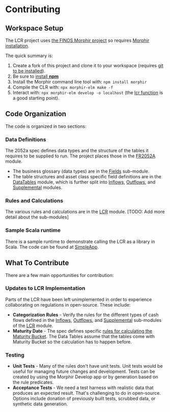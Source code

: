 # Contributing

## Workspace Setup
The LCR project uses [the FINOS Morphir project](https://morphir.finos.org) so requires 
[Morphir installation](https://morphir.finos.org/docs/using/installation_and_usage). 

The quick summary is:
1. Create a fork of this project and clone it to your workspace (requires [git to be installed](https://github.com/git-guides/install-git)). 
1. Be sure to [install **npm**](https://docs.npmjs.com/downloading-and-installing-node-js-and-npm)
1. Install the Morphir command line tool with: `npm install morphir`
1. Compile the CLR with: `npx morphir-elm make -f`
2. Interact with: `npx morphir-elm develop -o localhost` (the [lcr function](http://localhost:3000/home/Morphir.SDK/US.LCR.Calculations/lcr?&moduleClicked=US.LCR.Calculations) is a good starting point).

## Code Organization
The code is organized in two sections:

### Data Definitions
The 2052a spec defines data types and the structure of the tables it requires to be supplied to run.
The project places those in the [FR2052A](src/Regulation/US/FR2052A) module.

* The business glossary (data types) are in the [Fields](src/Regulation/US/FR2052A/Fields) sub-module.
* The table structures and asset class specific field definitions are in the [DataTables]((src/Regulation/US/FR2052A/DataTables)) module,
which is further split into [Inflows](src/Regulation/US/FR2052A/DataTables/Inflows), [Outflows](src/Regulation/US/FR2052A/DataTables/OutFlows), and [Supplemental](src/Regulation/US/FR2052A/DataTables/Supplemental) modules.
### Rules and Calculations
The various rules and calculations are in the [LCR](src/Regulation/US/LCR) module.
[TODO: Add more detail about the sub-modules]


### Sample Scala runtime
There is a sample runtime to demonstrate calling the LCR as a library in Scala.
The code can be found at [SimpleApp](src/main/scala/SimpleApp.scala).

## What To Contribute
There are a few main opportunities for contribution:

### Updates to LCR Implementation
Parts of the LCR have been left unimplemented in order to experience collaborating on regulations in open-source. These
include:
* **Categorization Rules** - Verify the rules for the different types of cash flows defined in the [Inflows](src/Regulation/LCR/Inflows), 
[Outflows](src/Regulation/LCR/Outflows), and [Supplemental](src/Regulation/LCR/Supplemental) sub-modules of the
[LCR](src/Regulation/LCR) module.
* **Maturity Date** - The spec defines specific [rules for calculating the Maturity Bucket](https://www.federalreserve.gov/reportforms/forms/FR_2052a20220429_f.pdf&page=103).
The Data Tables assume that the tables come with Maturity Bucket so the calculation has to happen before.

### Testing
* **Unit Tests** - Many of the rules don't have unit tests. Unit tests would be useful for managing future changes and development. 
Tests can be created by using the Morphir Develop app or by generation based on the rule predicates.
* **Acceptance Tests** - We need a test harness with realistic data that produces an expected result.  That's challenging
to do in open-source. Options include donation of previously built tests, scrubbed data, or synthetic data generation. 


